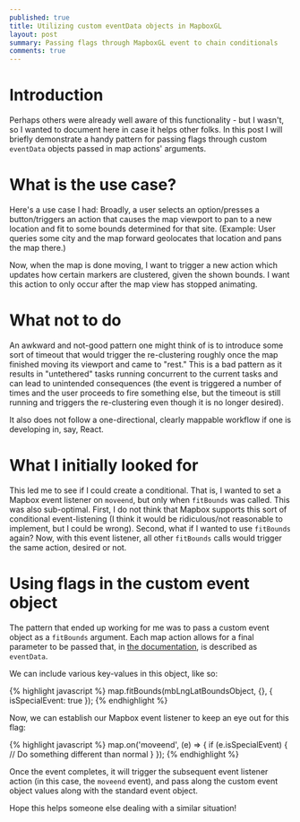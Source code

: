 ```yaml
---
published: true
title: Utilizing custom eventData objects in MapboxGL
layout: post
summary: Passing flags through MapboxGL event to chain conditionals
comments: true
---
```


# Introduction

Perhaps others were already well aware of this functionality - but I wasn't, so I wanted to document here in case it helps other folks. In this post I will briefly demonstrate a handy pattern for passing flags through custom `eventData` objects passed in map actions' arguments.

# What is the use case?

Here's a use case I had: Broadly, a user selects an option/presses a button/triggers an action that causes the map viewport to pan to a new location and fit to some bounds determined for that site. (Example: User queries some city and the map forward geolocates that location and pans the map there.)

Now, when the map is done moving, I want to trigger a new action which updates how certain markers are clustered, given the shown bounds. I want this action to only occur after the map view has stopped animating.

# What not to do

An awkward and not-good pattern one might think of is to introduce some sort of timeout that would trigger the re-clustering roughly once the map finished moving its viewport and came to "rest." This is a bad pattern as it results in "untethered" tasks running concurrent to the current tasks and can lead to unintended consequences (the event is triggered a number of times and the user proceeds to fire something else, but the timeout is still running and triggers the re-clustering even though it is no longer desired).

It also does not follow a one-directional, clearly mappable workflow if one is developing in, say, React.

# What I initially looked for

This led me to see if I could create a conditional. That is, I wanted to set a Mapbox event listener on `moveend`, but only when `fitBounds` was called. This was also sub-optimal. First, I do not think that Mapbox supports this sort of conditional event-listening (I think it would be ridiculous/not reasonable to implement, but I could be wrong). Second, what if I wanted to use `fitBounds` again? Now, with this event listener, all other `fitBounds` calls would trigger the same action, desired or not.

# Using flags in the custom event object

The pattern that ended up working for me was to pass a custom event object as a  `fitBounds` argument. Each map action allows for a final parameter to be passed that, in [the documentation](https://www.mapbox.com/mapbox-gl-js/api/#map#fitbounds), is described as `eventData`.

We can include various key-values in this object, like so:

{% highlight javascript %}
map.fitBounds(mbLngLatBoundsObject, {}, { isSpecialEvent: true });
{% endhighlight %}

Now, we can establish our Mapbox event listener to keep an eye out for this flag:

{% highlight javascript %}
map.on('moveend', (e) => {
  if (e.isSpecialEvent) {
    // Do something different than normal
  }
});
{% endhighlight %}

Once the event completes, it will trigger the subsequent event listener action (in this case, the `moveend` event), and pass along the custom event object values along with the standard event object.

Hope this helps someone else dealing with a similar situation!